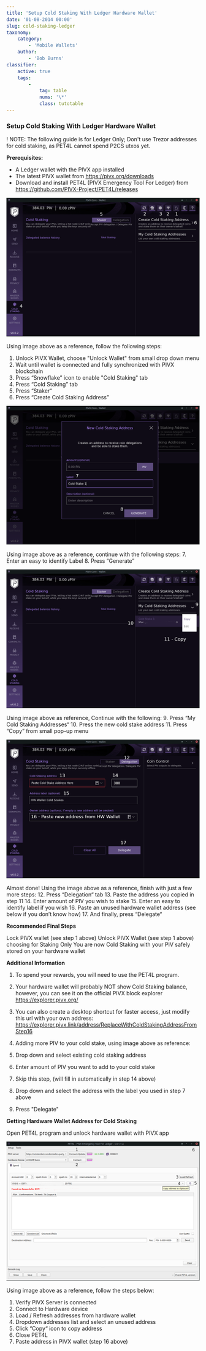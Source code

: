 ```yaml
---
title: 'Setup Cold Staking With Ledger Hardware Wallet'
date: '01-08-2014 00:00'
slug: cold-staking-ledger
taxonomy:
    category:
        - 'Mobile Wallets'
    author:
        - 'Bob Burns'
classifier:
    active: true
    tags:
        -
            tag: table
            nums: '\*' 
            class: tutotable
---
```


### Setup Cold Staking With Ledger Hardware Wallet

! NOTE: The following guide is for Ledger Only; Don't use Trezor addresses for cold staking, as PET4L cannot spend P2CS utxos yet.

**Prerequisites:**
  * A Ledger wallet with the PIVX app installed​
  * The latest PIVX wallet from https://pivx.org​/downloads
  * Download and install PET4L (PIVX Emergency Tool For Ledger) from https://github.com/PIVX-Project/PET4L/releases​

![1.hw-wallet.png](1.hw-wallet.png?classes=center&resize=450)

Using image above as a reference, follow the following steps:
1. Unlock PIVX Wallet, choose "Unlock Wallet" from small drop down menu​
2. Wait until wallet is connected and fully synchronized with PIVX blockchain​
3. Press “Snowflake” icon to enable "Cold Staking" tab​
4. Press “Cold Staking” tab​
5. Press “Staker“​
6. Press “Create Cold Staking Address”​

![2.hw-wallet.png](2.hw-wallet.png?classes=center&resize=450)

Using image above as a reference, continue with the following steps:
7. Enter an easy to identify Label​
8. Press “Generate”​

![3.hw-wallet.png](3.hw-wallet.png?classes=center&resize=450)

Using image above as reference, Continue with the following:
9. Press “My Cold Staking Addresses“​
10. Press the new cold stake address​
11. Press “Copy” from small pop-up menu​

![4.hw-wallet.png](4.hw-wallet.png?classes=center&resize=450)

Almost done! Using the image above as a reference, finish with just a few more steps:
12. Press “Delegation“ tab​
13. Paste the address you copied in step 11​
14. Enter amount of PIV you wish to stake​
15. Enter an easy to identify label if you wish​
16. Paste an unused hardware wallet address (see below if you don’t know how)​
17. And finally, press “Delegate“​

**Recommended Final Steps**

Lock PIVX wallet (see step 1 above)
Unlock PIVX Wallet (see step 1 above) choosing for Staking Only
You are now Cold Staking with your PIV safely stored on your hardware wallet

**Additional Information**

1. To spend your rewards, you will need to use the PET4L program.

2. Your hardware wallet will probably NOT show Cold Staking balance, however, you can see it on the official PIVX block explorer
https://explorer.pivx.org/​
​
3. You can also create a desktop shortcut for faster access, just modify this url with your own address:
https://explorer.pivx.link/address/ReplaceWithColdStakingAddressFromStep16​
​
4. Adding more PIV to your cold stake, using image above as reference:
13. Drop down and select existing cold staking address​
14. Enter amount of PIV you want to add to your cold stake​
15. Skip this step, (will fill in automatically in step 14 above)​
16. Drop down and select the address with the label you used in step 7 above​
17. Press "Delegate"​

**Getting Hardware Wallet Address for Cold Staking**

Open PET4L program and unlock hardware wallet with PIVX app

![5.hw-wallet.png](5.hw-wallet.png?classes=center&resize=450)

Using image above as a reference, follow the steps below:
1. Verify PIVX Server is connected​
2. Connect to Hardware device​
3. Load / Refresh addresses from hardware wallet​
4. Dropdown addresses list and select an unused address​
5. Click “Copy“ icon to copy address​
6. Close PET4L​
7. Paste address in PIVX wallet (step 16 above)​
